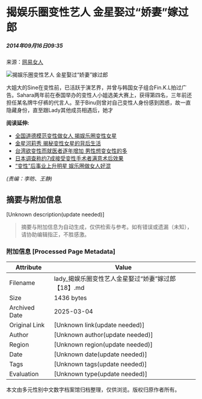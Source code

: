 # 揭娱乐圈变性艺人 金星娶过“娇妻”嫁过郎

##### 2014年09月16日09:35    
来源：[网易女人](http://lady.gmw.cn/2014-09/16/content_13245814.htm) 

![揭娱乐圈变性艺人 金星娶过“娇妻”嫁过郎](http://www.people.com.cn/mediafile/pic/20140916/14/17782051655381200486.jpg)

大姐大的Sine在变性前，已活跃于演艺界，并曾与韩国女子组合Fin.K.L拍过广告。Sahara两年前在泰国举办的变性人小姐选美大赛上，获得第四名，三年前还担任某名牌牛仔裤的代言人。至于Binu则曾对自己变性人身份感到困惑，故一直隐藏身份，直至跟Lady其他成员相遇后，她才

**阅读延伸:**  
- [全国道德模范变性做女人 揭娱乐圈变性女星](http://js.people.com.cn/n/2014/0815/c360313-21999682.html)  
- [金星河莉秀 揭秘变性女星的背后生活](http://lady.people.com.cn/n/2013/1018/c1014-23245035.html)  
- [台湾欲变性而就医者逐年增加 男性想变女性的多](http://tw.people.com.cn/n/2013/1008/c104510-23122834.html)  
- [日本调查称约7成接受变性手术者满意术后效果](http://travel.people.com.cn/n/2013/0711/c41570-22158967.html)  
- [“变性”后事业上升明星 娱乐圈做女人好混](http://pic.people.com.cn/n/2013/0105/c1016-20092294.html)  

_(责编：李昉、王静)_
<!-- tcd_original_link http://lady.people.com.cn/n/2014/0916/c1014-25669062-18.html -->


## 摘要与附加信息

<!-- tcd_abstract -->
[Unknown description(update needed)]
<!-- tcd_abstract_end -->

> 摘要与附加信息为自动生成，仅供检索与参考。如有错误或遗漏（未知），请协助编辑指正，不胜感激。

### 附加信息 [Processed Page Metadata]

| Attribute       | Value                                  |
|-----------------|----------------------------------------|
| Filename        | lady_揭娱乐圈变性艺人金星娶过“娇妻”嫁过郎【18】.md                             |
| Size            | 1436 bytes                           |
| Archived Date   | 2025-03-04                             |
| Original Link   | [Unknown link(update needed)]                       |
| Author          | [Unknown author(update needed)]                               |
| Region          | [Unknown region(update needed)]                               |
| Date            | [Unknown date(update needed)]                                 |
| Tags            | [Unknown tags(update needed)]                                 |
| Evaluation            | [Unknown type(update needed)]                                 |
<!-- tcd_table_end -->

本文由多元性别中文数字档案馆归档整理，仅供浏览。版权归原作者所有。
